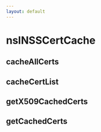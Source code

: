 ```yaml
---
layout: default
---
```


# nsINSSCertCache #

## cacheAllCerts ##

## cacheCertList ##

## getX509CachedCerts ##

## getCachedCerts ##
